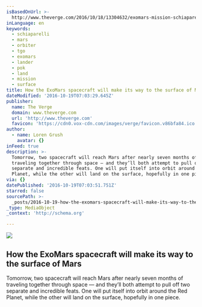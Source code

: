 ```yaml
---
isBasedOnUrl: >-
  http://www.theverge.com/2016/10/18/13304632/exomars-mission-schiaparelli-lander-orbiter-mars-landing-plan-esa
inLanguage: en
keywords:
  - schiaparelli
  - mars
  - orbiter
  - tgo
  - exomars
  - lander
  - pok
  - land
  - mission
  - surface
title: How the ExoMars spacecraft will make its way to the surface of Mars
dateModified: '2016-10-19T07:03:29.645Z'
publisher:
  name: The Verge
  domain: www.theverge.com
  url: 'http://www.theverge.com'
  favicon: 'https://cdn0.vox-cdn.com/images/verge/favicon.v86bfa84.ico'
author:
  - name: Loren Grush
    avatar: {}
inFeed: true
description: >-
  Tomorrow, two spacecraft will reach Mars after nearly seven months of
  traveling together through space — and they’ll both attempt to pull off two
  separate and incredible feats. One will put itself into orbit around the Red
  Planet, while the other will land on the surface, hopefully in one piece.
via: {}
datePublished: '2016-10-19T07:03:51.751Z'
starred: false
sourcePath: >-
  _posts/2016-10-19-how-the-exomars-spacecraft-will-make-its-way-to-the-surface.md
_type: MediaObject
_context: 'http://schema.org'

---
```

<article style=""><img src="https://the-grid-user-content.s3-us-west-2.amazonaws.com/08ab44df-0580-4198-9ec4-74c6e365a019.jpg" /><h1>How the ExoMars spacecraft will make its way to the surface of Mars</h1><p>Tomorrow, two spacecraft will reach Mars after nearly seven months of traveling together through space — and they’ll both attempt to pull off two separate and incredible feats. One will put itself into orbit around the Red Planet, while the other will land on the surface, hopefully in one piece.</p></article>
